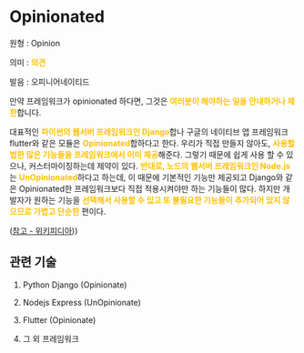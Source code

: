 # Opinionated

원형 : Opinion

의미  : <span style="color:#FFBF00; font-weight:bold;">의견</span>

발음 : 오피니어네이티드

만약 프레임워크가 opinionated 하다면, 그것은 <span style="color:#FFBF00; font-weight:bold;">여러분이 해야하는 일을 안내하거나 제한</span>합니다.

대표적인 <span style="color:#FFBF00; font-weight:bold;">파이썬의 웹서버 프레임워크인 Django</span>합나 구글의 네이티브 앱 프레임워크 flutter와 같은 모듈은 <span style="color:#FFBF00; font-weight:bold;">Opinionated</span>합하다고 한다.
우리가 직접 만들지 않아도, <span style="color:#FFBF00; font-weight:bold;">사용할 법한 많은 기능들을 프레임워크에서 이미 제공</span>해준다. 그렇기 때문에 쉽게 사용 할 수 있으나, 커스터마이징하는데 제약이 있다.
<span style="color:#FFBF00; font-weight:bold;">반대로, 노드의 웹서버 프레임워크인 Node.js</span>는 <span style="color:#FFBF00; font-weight:bold;">UnOpinionated</span>하다고 하는데, 이 때문에 기본적인 기능만 제공되고 Django와 같은 Opinionated한 프레임워크보다 직접 적용시켜야만 하는 기능들이 많다.
하지만 개발자가 원하는 기능을 <span style="color:#FFBF00; font-weight:bold;">선택해서 사용할 수 있고 또 불필요한 기능들이 추가되어 있지 않으므로 가볍고 단순한</span> 편이다.

([참고 - 위키피디아](https://stackoverflow.com/questions/802050/what-is-opinionated-software)))

## 관련 기술
1. Python Django (Opinionate)

2. Nodejs Express (UnOpinionate)

3. Flutter (Opinionate)

4. 그 외 프레임워크


